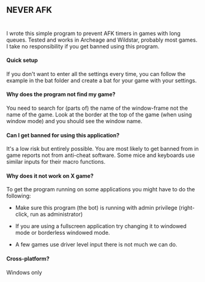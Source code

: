 
## NEVER AFK
#
I wrote this simple program to prevent AFK timers in games with long queues. 
Tested and works in Archeage and Wildstar, probably most games.
I take no responsibility if you get banned using this program.

#### Quick setup
If you don't want to enter all the settings every time, you can follow the example
in the bat folder and create a bat for your game with your settings.

#### Why does the program not find my game?
You need to search for (parts of) the name of the window-frame not 
the name of the game. Look at the border at the  top of the
game (when using window mode) and you should see the window name.  


#### Can I get banned for using this application?
It's a low risk but entirely possible. You are most likely to get banned
from in game reports not from anti-cheat software. Some mice and keyboards 
use similar inputs for their macro functions.


#### Why does it not work on X game?
To get the program running on some applications you might have to 
do the following:

- Make sure this program (the bot) is running with admin 
privilege (right-click, run as administrator)

- If you are using a fullscreen application try changing it to 
windowed mode or borderless windowed mode.

- A few games use driver level input there is not much we can do.

#### Cross-platform?
Windows only

